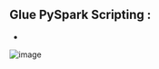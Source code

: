 ## Glue PySpark Scripting :
  * 
![image](https://github.com/jaykumsi/aws-glue/assets/137452836/60fbe141-26fb-4294-88dc-31d0a927e0db)

